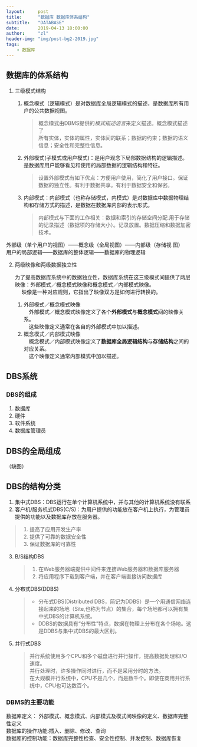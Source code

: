 ```yaml
---
layout:     post
title:      "数据库 数据库体系结构"
subtitle:   "DATABASE"
date:       2019-04-13 18:00:00
author:     "zl"
header-img: "img/post-bg2-2019.jpg"
tags:
    - 数据库
---
```


## 数据库的体系结构
1. 三级模式结构 
    1. 概念模式（逻辑模式）是对数据库全局逻辑模式的描述，是数据库所有用户的公共数据视图。
        >概念模式由DBMS提供的*模式描述语言*来定义描述。概念模式描述了   
        所有实体，实体的属性，实体间的联系；数据的约束；数据的语义信息；安全性和完整性信息。
    2. 外部模式(子模式或用户模式)：是用户观念下局部数据结构的逻辑描述。是数据库用户能够看见和使用的局部数据的逻辑结构和特征。
        >设置外部模式有如下优点：方便用户使用，简化了用户接口。保证数据的独立性。有利于数据共享。有利于数据安全和保密。

    3. 内部模式：内部模式（也称存储模式，内模式）是对数据库中数据物理结构和存储方式的描述，是数据在数据库内部的表示形式。
        >内部模式与下面的工作相关：数据和索引的存储空间分配.用于存储的记录描述（数据项的存储大小）。记录放置。数据压缩和数据加密技术。

外部级（单个用户的视图）——概念级（全局视图）——内部级（存储视
图）    
用户的局部逻辑——数据库的整体逻辑——数据库的物理逻辑

2. 两级映像和两级数据独立性

    为了提高数据库系统中的数据独立性，数据库系统在这三级模式间提供了两层映像：外部模式／概念模式映像和概念模式／内部模式映像。  
　  映像是一种对应规则，它指出了映像双方是如何进行转换的。
   1. 外部模式／概念模式映像   
   　外部模式／概念模式映像定义了各个**外部模式**与**概念模式**间的映像关系。  
   　这些映像定义通常在各自的外部模式中加以描述。
   2. 概念模式／内部模式映像    
　概念模式／内部模式映像定义了**数据库全局逻辑结构**与**存储结构**之间的对应关系。  
　这个映像定义通常内部模式中加以描述。

## DBS系统

### DBS的组成
1. 数据库
2. 硬件
3. 软件系统
4. 数据库管理员

## DBS的全局组成
（缺图）

## DBS的结构分类
1. 集中式DBS：DBS运行在单个计算机系统中，并与其他的计算机系统没有联系
2. 客户机/服务机式DBS(C/S)：为用户提供的功能放在客户机上执行，为管理员提供的功能以及数据库存放在服务器。 
  > 1. 提高了应用开发生产率    
   > 2. 提供了可靠的数据安全性  
   > 3. 保证数据库的可靠性

   
3. B/S结构DBS
   >  1. 在Web服务器端提供中间件来连接Web服务器和数据库服务器 
    > 2. 将应用程序下载到客户端，并在客户端直接访问数据库 

4. 分布式DBS(DDBS)  
   > - 分布式DBS(Distributed DBS，简记为DDBS）是一个用通信网络连接起来的场地（Site,也称为节点）的集合，每个场地都可以拥有集中式DBS的计算机系统。
   >  - DDBS的数据具有“分布性”特点，数据在物理上分布在各个场地。这是DDBS与集中式DBS的最大区别。

5. 并行式DBS    
   > 并行系统使用多个CPU和多个磁盘进行并行操作，提高数据处理和I/O速度。   
    并行处理时，许多操作同时进行，而不是采用分时的方法。    
    在大规模并行系统中，CPU不是几个，而是数千个。即使在商用并行系统中，CPU也可达数百个。 

### DBMS的主要功能

数据库定义：    外部模式、概念模式、内部模式及模式间映像的定义、数据库完整性定义        
数据库的操作功能:插入、删除、修改、查询     
数据库的控制功能：数据库完整性检查、安全性控制、并发控制、数据库恢复    





